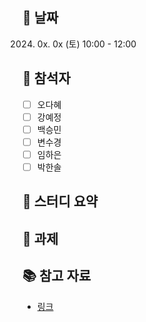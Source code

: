 ## 📅 날짜

2024. 0x. 0x (토) 10:00 - 12:00

## 🙋 참석자

- [ ] 오다혜
- [ ] 강예정
- [ ] 백승민
- [ ] 변수경
- [ ] 임하은
- [ ] 박한솔

## 📝 스터디 요약

## 📌 과제

## 📚 참고 자료

- [링크]()
